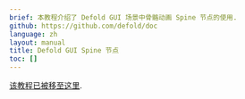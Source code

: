 ```yaml
---
brief: 本教程介绍了 Defold GUI 场景中骨骼动画 Spine 节点的使用.
github: https://github.com/defold/doc
language: zh
layout: manual
title: Defold GUI Spine 节点
toc: []
---
```


[该教程已被移至这里](/extension-spine).